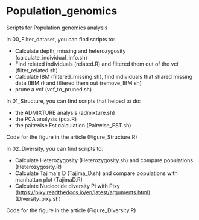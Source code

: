 # Population_genomics
Scripts for Population genomics analysis

In 00_Filter_dataset, you can find scripts to:
- Calculate depth, missing and heterozygosity (calculate_individual_info.sh)
- Find related individuals (related.R) and filtered them out of the vcf (filter_related.sh)
- Calculate IBM (filtered_missing.sh), find individuals that shared missing data (IBM.r) and filtered them out (remove_IBM.sh)
- prune a vcf (vcf_to_pruned.sh)

In 01_Structure, you can find scripts that helped to do:
- the ADMIXTURE analysis (admixture.sh)
- the PCA analysis (pca.R)
- the paitrwise Fst calculation (Pairwise_FST.sh)

Code for the figure in the article (Figure_Structure.R)

In 02_Diversity, you can find scripts to:
- Calculate Heterozygosity (Heterozygosity.sh) and compare populations (Heterozygosity.R)
- Calculate Tajima's D (Tajima_D.sh) and compare populations with manhattan plot (TajimaD.R)
- Calculate Nucleotide diversity Pi with Pixy (https://pixy.readthedocs.io/en/latest/arguments.html) (Diversity_pixy.sh)

Code for the figure in the article (Figure_Diversity.R)
